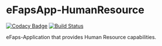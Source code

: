 # eFapsApp-HumanResource

[![Codacy Badge](https://api.codacy.com/project/badge/Grade/bf2c5f1cd6ff4545862b2db57b677f2e)](https://www.codacy.com/app/eFaps/eFapsApp-HumanResource?utm_source=github.com&amp;utm_medium=referral&amp;utm_content=eFaps/eFapsApp-HumanResource&amp;utm_campaign=Badge_Grade)
[![Build Status](https://travis-ci.org/eFaps/eFapsApp-HumanResource.svg?branch=master)](https://travis-ci.org/eFaps/eFapsApp-HumanResource)

eFaps-Application that provides Human Resource capabilities.
